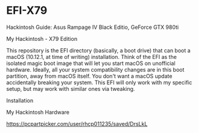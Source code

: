 # EFI-X79
Hackintosh Guide: Asus Rampage IV Black Editio, GeForce GTX 980ti

My Hackintosh - X79 Edition

This repository is the EFI directory (basically, a boot drive) that can boot a macOS (10.12.1, at time of writing) installation. Think of the EFI as the isolated magic boot image that will let you start macOS on unofficial hardware. Ideally, all your system compatibility changes are in this boot partition, away from macOS itself. You don't want a macOS update accidentally breaking your system. This EFI will only work with my specific setup, but may work with similar ones via tweaking.

Installation

My Hackintosh Hardware

https://pcpartpicker.com/user/rhcp011235/saved/DrsLkL
